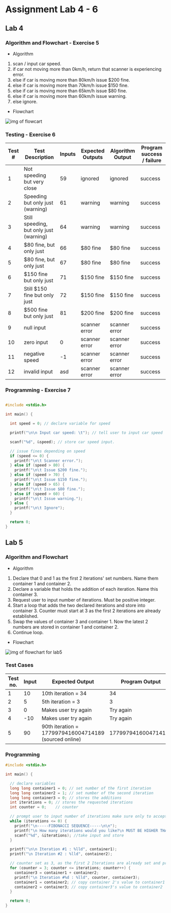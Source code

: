 # Assignment Lab 4 - 6

## Lab 4

### Algorithm and Flowchart - Exercise 5

- Algorithm

1. scan / input car speed.
2. if car not moving more than 0km/h, return that scanner is experiencing error.
3. else if car is moving more than 80km/h issue $200 fine.
4. else if car is moving more than 70km/h issue $150 fine.
5. else if car is moving more than 65km/h issue $80 fine.
6. else if car is moving more than 60km/h issue warning.
7. else ignore.

- Flowchart

![img of flowcart](./lab4ex5.png)

### Testing - Exercise 6

| Test # | Test Description                        | Inputs | Expected Outputs | Algorithm Output | Program success / failure |
| ------ | --------------------------------------- | ------ | ---------------- | ---------------- | ------------------------- |
| 1      | Not speeding but very close             | 59     | ignored          | ignored          | success                   |
| 2      | Speeding but only just (warning)        | 61     | warning          | warning          | success                   |
| 3      | Still speeding, but only just (warning) | 64     | warning          | warning          | success                   |
| 4      | $80 fine, but only just                 | 66     | $80 fine         | $80 fine         | success                   |
| 5      | $80 fine, but only just                 | 67     | $80 fine         | $80 fine         | success                   |
| 6      | $150 fine but only just                 | 71     | $150 fine        | $150 fine        | success                   |
| 7      | Still $150 fine but only just           | 72     | $150 fine        | $150 fine        | success                   |
| 8      | $500 fine but only just                 | 81     | $200 fine        | $200 fine        | success                   |
| 9      | null input                              |        | scanner error    | scanner error    | success                   |
| 10     | zero input                              | 0      | scanner error    | scanner error    | success                   |
| 11     | negative speed                          | -1     | scanner error    | scanner error    | success                   |
| 12     | invalid input                           | asd    | scanner error    | scanner error    | success                   |

### Programming - Exercise 7

```c

#include <stdio.h>

int main() {

  int speed = 0; // declare variable for speed

  printf("\n\n Input car speed: \t"); // tell user to input car speed

  scanf("%d", &speed); // store car speed input.

  // issue fines depending on speed
  if (speed <= 0) {
    printf("\n\t Scanner error.");
  } else if (speed > 80) {
    printf("\n\t Issue $200 fine.");
  } else if (speed > 70) {
    printf("\n\t Issue $150 fine.");
  } else if (speed > 65) {
    printf("\n\t Issue $80 fine.");
  } else if (speed > 60) {
    printf("\n\t Issue warning.");
  } else {
    printf("\n\t Ignore");
  }

  return 0;
}
```

## Lab 5

### Algorithm and Flowchart

- Algorithm

1. Declare that 0 and 1 as the first 2 iterations' set numbers. Name them container 1 and container 2.
2. Declare a variable that holds the addition of each iteration. Name this container 3.
3. Request user to input number of iterations. Must be positive integer.
4. Start a loop that adds the two declared iterations and store into container 3. Counter must start at 3 as the first 2 iterations are already established.
5. Swap the values of container 3 and container 1. Now the latest 2 numbers are stored in container 1 and container 2.
6. Continue loop.

- Flowchart

![img of flowchart for lab5](./lab5.png)

### Test Cases

| Test no. | Input | Expected Output                                       | Program Output      | Result  |
| -------- | ----- | ----------------------------------------------------- | ------------------- | ------- |
| 1        | 10    | 10th iteration = 34                                   | 34                  | success |
| 2        | 5     | 5th iteration = 3                                     | 3                   | success |
| 3        | 0     | Makes user try again                                  | Try again           | success |
| 4        | -10   | Makes user try again                                  | Try again           | success |
| 5        | 90    | 90th iteration = 1779979416004714189 (sourced online) | 1779979416004714189 | success |

### Programming

```c
#include <stdio.h>

int main() {

  // declare variables
  long long container1 = 0; // set number of the first iteration
  long long container2 = 1; // set number of the second iteration
  long long container3 = 0; // stores the additions
  int iterations = 0; // stores the requested iterations
  int counter = 0;    // counter

  // prompt user to input number of iterations make sure only to accept a number bigger than 0
  while (iterations <= 0) {
    printf("\n-----FIBONACCI SEQUENCE-----\n\n");
    printf("\n How many iterations would you like?\n MUST BE HIGHER THAN 0: \t");
    scanf("%d", &iterations); //take input and store
  }

  printf("\n\n Iteration #1 : %lld", container1);
  printf("\n Iteration #2 : %lld", container2);

  // counter set as 3, as the first 2 Iterations are already set and printed.
  for (counter = 3; counter <= iterations; counter++) {
    container3 = container1 + container2;
    printf("\n Iteration #%d : %lld", counter, container3);
    container1 = container2; // copy container 2's value to container1
    container2 = container3; // copy container3's value to container2
  }

  return 0;
}
```
